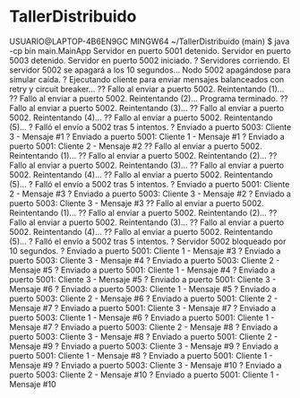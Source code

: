 # TallerDistribuido
USUARIO@LAPTOP-4B6EN9GC MINGW64 ~/TallerDistribuido (main)
$ java -cp bin main.MainApp
Servidor en puerto 5001 detenido.
Servidor en puerto 5003 detenido.
Servidor en puerto 5002 iniciado.
? Servidores corriendo. El servidor 5002 se apagará a los 10 segundos...
Nodo 5002 apagándose para simular caída.
? Ejecutando cliente para enviar mensajes balanceados con retry y circuit breaker...
?? Fallo al enviar a puerto 5002. Reintentando (1)...
?? Fallo al enviar a puerto 5002. Reintentando (2)...
Programa terminado.
?? Fallo al enviar a puerto 5002. Reintentando (3)...
?? Fallo al enviar a puerto 5002. Reintentando (4)...
?? Fallo al enviar a puerto 5002. Reintentando (5)...
? Falló el envío a 5002 tras 5 intentos.
? Enviado a puerto 5003: Cliente 3 - Mensaje #1
? Enviado a puerto 5001: Cliente 1 - Mensaje #1
? Enviado a puerto 5001: Cliente 2 - Mensaje #2
?? Fallo al enviar a puerto 5002. Reintentando (1)...
?? Fallo al enviar a puerto 5002. Reintentando (2)...
?? Fallo al enviar a puerto 5002. Reintentando (3)...
?? Fallo al enviar a puerto 5002. Reintentando (4)...
?? Fallo al enviar a puerto 5002. Reintentando (5)...
? Falló el envío a 5002 tras 5 intentos.
? Enviado a puerto 5001: Cliente 2 - Mensaje #3
? Enviado a puerto 5003: Cliente 3 - Mensaje #2
? Enviado a puerto 5003: Cliente 3 - Mensaje #3
?? Fallo al enviar a puerto 5002. Reintentando (1)...
?? Fallo al enviar a puerto 5002. Reintentando (2)...
?? Fallo al enviar a puerto 5002. Reintentando (3)...
?? Fallo al enviar a puerto 5002. Reintentando (4)...
?? Fallo al enviar a puerto 5002. Reintentando (5)...
? Falló el envío a 5002 tras 5 intentos.
? Servidor 5002 bloqueado por 10 segundos.
? Enviado a puerto 5001: Cliente 1 - Mensaje #3
? Enviado a puerto 5003: Cliente 3 - Mensaje #4
? Enviado a puerto 5003: Cliente 2 - Mensaje #5
? Enviado a puerto 5001: Cliente 1 - Mensaje #4
? Enviado a puerto 5001: Cliente 3 - Mensaje #5
? Enviado a puerto 5001: Cliente 3 - Mensaje #6
? Enviado a puerto 5003: Cliente 1 - Mensaje #5
? Enviado a puerto 5003: Cliente 2 - Mensaje #6
? Enviado a puerto 5001: Cliente 2 - Mensaje #7
? Enviado a puerto 5001: Cliente 3 - Mensaje #7
? Enviado a puerto 5003: Cliente 1 - Mensaje #6
? Enviado a puerto 5001: Cliente 1 - Mensaje #7
? Enviado a puerto 5003: Cliente 2 - Mensaje #8
? Enviado a puerto 5003: Cliente 3 - Mensaje #8
? Enviado a puerto 5001: Cliente 2 - Mensaje #9
? Enviado a puerto 5003: Cliente 3 - Mensaje #9
? Enviado a puerto 5001: Cliente 1 - Mensaje #8
? Enviado a puerto 5001: Cliente 1 - Mensaje #9
? Enviado a puerto 5003: Cliente 3 - Mensaje #10
? Enviado a puerto 5003: Cliente 2 - Mensaje #10
? Enviado a puerto 5001: Cliente 1 - Mensaje #10
